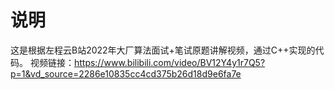 # 说明
这是根据左程云B站2022年大厂算法面试+笔试原题讲解视频，通过C++实现的代码。
视频链接：https://www.bilibili.com/video/BV12Y4y1r7Q5?p=1&vd_source=2286e10835cc4cd375b26d18d9e6fa7e
